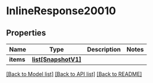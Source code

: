 # InlineResponse20010

## Properties
Name | Type | Description | Notes
------------ | ------------- | ------------- | -------------
**items** | [**list[SnapshotV1]**](SnapshotV1.md) |  | 

[[Back to Model list]](../README.md#documentation-for-models) [[Back to API list]](../README.md#documentation-for-api-endpoints) [[Back to README]](../README.md)

